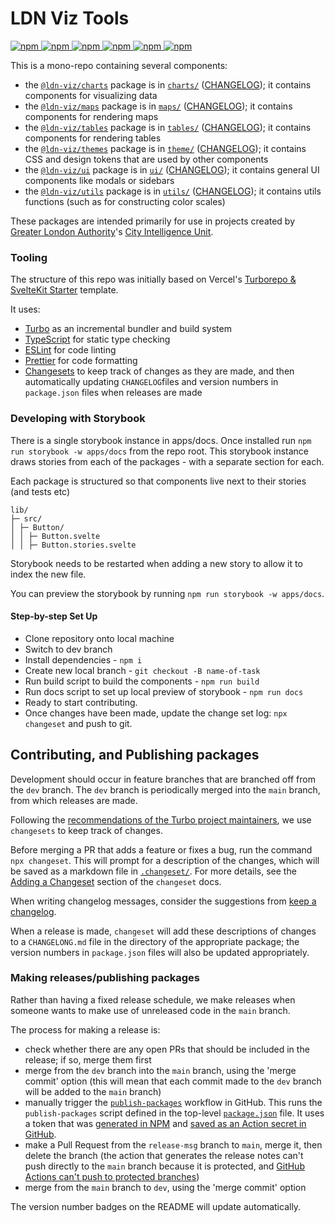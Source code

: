 # LDN Viz Tools

[ ![npm](https://img.shields.io/npm/v/%40ldn-viz%2Fcharts?label=%40ldn-viz%2Fcharts%20version) ](https://www.npmjs.com/package/@ldn-viz/charts)
[ ![npm](https://img.shields.io/npm/v/%40ldn-viz%2Fmaps?label=%40ldn-viz%2Fmaps%20version) ](https://www.npmjs.com/package/@ldn-viz/maps)
[ ![npm](https://img.shields.io/npm/v/%40ldn-viz%2Ftables?label=%40ldn-viz%2Ftables%20version) ](https://www.npmjs.com/package/@ldn-viz/tables)
[ ![npm](https://img.shields.io/npm/v/%40ldn-viz%2Fthemes?label=%40ldn-viz%2Fthemes%20version) ](https://www.npmjs.com/package/@ldn-viz/themes)
[ ![npm](https://img.shields.io/npm/v/%40ldn-viz%2Fui?label=%40ldn-viz%2Fui%20version) ](https://www.npmjs.com/package/@ldn-viz/ui)
[ ![npm](https://img.shields.io/npm/v/%40ldn-viz%2Futils?label=%40ldn-viz%2Futils%20version) ](https://www.npmjs.com/package/@ldn-viz/utils)

This is a mono-repo containing several components:

- the [`@ldn-viz/charts`](https://www.npmjs.com/package/@ldn-viz/charts) package is in [`charts/`](./packages/charts) ([CHANGELOG](https://github.com/Greater-London-Authority/ldn-viz-tools/blob/main/packages/charts/CHANGELOG.md)); it contains components for visualizing data
- the [`@ldn-viz/maps`](https://www.npmjs.com/package/@ldn-viz/maps) package is in [`maps/`](./packages/maps) ([CHANGELOG](https://github.com/Greater-London-Authority/ldn-viz-tools/blob/main/packages/maps/CHANGELOG.md)); it contains components for rendering maps
- the [`@ldn-viz/tables`](https://www.npmjs.com/package/@ldn-viz/tables) package is in [`tables/`](./packages/tables) ([CHANGELOG](https://github.com/Greater-London-Authority/ldn-viz-tools/blob/main/packages/tables/CHANGELOG.md)); it contains components for rendering tables
- the [`@ldn-viz/themes`](https://www.npmjs.com/package/@ldn-viz/themes) package is in [`theme/`](./packages/themes) ([CHANGELOG](https://github.com/Greater-London-Authority/ldn-viz-tools/blob/main/packages/themes/CHANGELOG.md)); it contains CSS and design tokens that are used by other components
- the [`@ldn-viz/ui`](https://www.npmjs.com/package/@ldn-viz/ui) package is in [`ui/`](./packages/ui) ([CHANGELOG](https://github.com/Greater-London-Authority/ldn-viz-tools/blob/main/packages/ui/CHANGELOG.md)); it contains general UI components like modals or sidebars
- the [`@ldn-viz/utils`](https://www.npmjs.com/package/@ldn-viz/utils) package is in [`utils/`](./packages/utils) ([CHANGELOG](https://github.com/Greater-London-Authority/ldn-viz-tools/blob/main/packages/utils/CHANGELOG.md)); it contains utils functions (such as for constructing color scales)

These packages are intended primarily for use in projects created by [Greater London Authority](https://london.gov.uk/)'s [City Intelligence Unit](https://www.london.gov.uk/programmes-strategies/research-and-analysis).

### Tooling

The structure of this repo was initially based on Vercel's [Turborepo & SvelteKit Starter](https://vercel.com/templates/svelte/turborepo-sveltekit-starter) template.

It uses:

- [Turbo](https://turbo.build/) as an incremental bundler and build system
- [TypeScript](https://www.typescriptlang.org/) for static type checking
- [ESLint](https://eslint.org/) for code linting
- [Prettier](https://prettier.io) for code formatting
- [Changesets](https://github.com/changesets/changesets) to keep track of changes as they are made, and then automatically updating `CHANGELOG`files and version numbers in `package.json` files when releases are made

### Developing with Storybook

There is a single storybook instance in apps/docs. Once installed run `npm run storybook -w apps/docs` from the repo root. This storybook instance draws stories from each of the packages - with a separate section for each.

Each package is structured so that components live next to their stories (and tests etc)

```
lib/
├─ src/
│ ├─ Button/
│ │ ├─ Button.svelte
│ │ ├─ Button.stories.svelte
```

Storybook needs to be restarted when adding a new story to allow it to index the new file.

You can preview the storybook by running `npm run storybook -w apps/docs`.

#### Step-by-step Set Up

- Clone repository onto local machine
- Switch to dev branch
- Install dependencies - `npm i`
- Create new local branch - `git checkout -B name-of-task`
- Run build script to build the components - `npm run build`
- Run docs script to set up local preview of storybook - `npm run docs`
- Ready to start contributing.
- Once changes have been made, update the change set log: `npx changeset` and push to git.

## Contributing, and Publishing packages

Development should occur in feature branches that are branched off from the `dev` branch.
The `dev` branch is periodically merged into the `main` branch, from which releases are made.

Following the [recommendations of the Turbo project maintainers](https://turbo.build/repo/docs/handbook/publishing-packages/versioning-and-publishing), we use `changesets` to keep track of changes.

Before merging a PR that adds a feature or fixes a bug, run the command `npx changeset`.
This will prompt for a description of the changes, which will be saved as a markdown file in [`.changeset/`](./.changeset/).
For more details, see the [Adding a Changeset](https://github.com/changesets/changesets/blob/main/docs/adding-a-changeset.md) section of the `changeset` docs.

When writing changelog messages, consider the suggestions from [keep a changelog](https://keepachangelog.com/).

When a release is made, `changeset` will add these descriptions of changes to a `CHANGELONG.md` file in the directory of the appropriate package; the version numbers in `package.json` files will also be updated appropriately.

### Making releases/publishing packages

Rather than having a fixed release schedule, we make releases when someone wants to make use of unreleased code in the `main` branch.

The process for making a release is:

- check whether there are any open PRs that should be included in the release; if so, merge them first
- merge from the `dev` branch into the `main` branch, using the 'merge commit' option (this will mean that each commit made to the `dev` branch will be added to the `main` branch)
- manually trigger the [`publish-packages`](./.github/publish-packages.yml) workflow in GitHub.
  This runs the `publish-packages` script defined in the top-level [`package.json`](./package.json) file.
  It uses a token that was [generated in NPM](https://www.npmjs.com/settings/ldn-viz/tokens/) and [saved as an Action secret in GitHub](https://github.com/Greater-London-Authority/ldn-viz-tools/settings/secrets/actions).
- make a Pull Request from the `release-msg` branch to `main`, merge it, then delete the branch (the action that generates the release notes can't push directly to the `main` branch because it is protected, and [GitHub Actions can't push to protected branches](https://github.com/orgs/community/discussions/25305))
- merge from the `main` branch to `dev`, using the 'merge commit' option

The version number badges on the README will update automatically.
